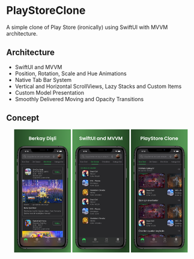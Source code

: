 # PlayStoreClone
A simple clone of Play Store (ironically) using SwiftUI with MVVM architecture.

## Architecture
- SwiftUI and MVVM
- Position, Rotation, Scale and Hue Animations
- Native Tab Bar System
- Vertical and Horizontal ScrollViews, Lazy Stacks and Custom Items
- Custom Model Presentation
- Smoothly Delivered Moving and Opacity Transitions
 
## Concept


<p align="middle">
  <img src="images/img1.png" width=30% height=30%>
  <img src="images/img2.png" width=30% height=30%>
  <img src="images/img3.png" width=30% height=30%>
</p>


